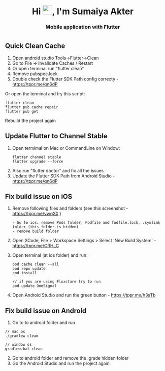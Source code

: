 <h1 align="center">Hi <img src="https://raw.githubusercontent.com/MartinHeinz/MartinHeinz/master/wave.gif" width="30px">, I'm Sumaiya Akter</h1>
<h3 align="center">Mobile application with Flutter</h3>
<h1>

## Quick Clean Cache
1. Open android studio Tools->Flutter->Clean
2. Go to File -> Invalidate Caches / Restart
3. Or open terminal run "flutter clean"
4. Remove pubspec.lock
5. Double check the Flutter SDK Path config correcty - https://tppr.me/qn6dP

Or open the terminal and try this script:
```
flutter clean
flutter pub cache repair
flutter pub get
```

Rebuild the project again

## Update Flutter to Channel Stable
1. Open termimal on Mac or CommandLine on Window:
   ```
   flutter channel stable
   flutter upgrade --force
   ```
2. Also run "flutter doctor" and fix all the issues
3. Update the Flutter SDK Path from Android Studio - https://tppr.me/qn6dP


## Fix build issue on iOS
1. Remove following files and folders (see this screenshot - https://tppr.me/vwqX0 ) 

       - Go to ios: remove Pods folder, Podfile and fodfile.lock, .symlink folder (this folder is hidden)
       - remove build folder

2. Open XCode, File > Workspace Settings > Select 'New Build System' - https://tppr.me/CRHLC
3. Open terminal (at ios folder) and run:
    ```
    pod cache clean --all
    pod repo update
    pod install
    
    // if you are using Fluxstore try to run 
    pod update OneSignal
    ```
4. Open Android Studio and run the green button - https://tppr.me/h3aTb  

## Fix build issue on Android
1. Go to to android folder and run
```
// mac os
./gradlew clean

// window os
gradlew.bat clean
```
2. Go to android folder and remove the .grade hidden folder 
2. Go the Android Studio and run the project again.